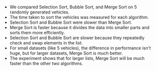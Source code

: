 - We compared Selection Sort, Bubble Sort, and Merge Sort on 5 randomly generated vehicles.
- The time taken to sort the vehicles was measured for each algorithm.
- Selection Sort and Bubble Sort were slower than Merge Sort.
- Merge Sort is faster because it divides the data into smaller parts and sorts them more efficiently.
- Selection Sort and Bubble Sort are slower because they repeatedly check and swap elements in the list.
- For small datasets (like 5 vehicles), the difference in performance isn't huge, but for larger datasets, Merge Sort is much better.
- The experiment shows that for larger lists, Merge Sort will be much faster than the other two algorithms.